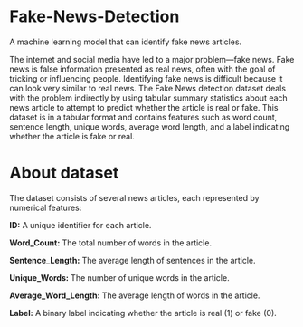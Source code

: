 # Fake-News-Detection

A machine learning model that can identify fake news articles.

The internet and social media have led to a major problem—fake news. Fake news is false information presented as real news, often with the goal of tricking or influencing people. Identifying fake news is difficult because it can look very similar to real news.
The Fake News detection dataset deals with the problem indirectly by using tabular summary statistics about each news article to attempt to predict whether the article is real or fake. This dataset is in a tabular format and contains features such as word count, sentence length, unique words, average word length, and a label indicating whether the article is fake or real.

#  About dataset

The dataset consists of several news articles, each represented by numerical features:

**ID:** A unique identifier for each article.

**Word_Count:** The total number of words in the article.

**Sentence_Length:** The average length of sentences in the article.

**Unique_Words:** The number of unique words in the article.

**Average_Word_Length:** The average length of words in the article.

**Label:** A binary label indicating whether the article is real (1) or fake (0). 
